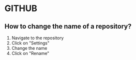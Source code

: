 # GITHUB

## How to change the name of a repository?

1. Navigate to the repository
2. Click on "Settings"
3. Change the name
4. Click on "Rename"
 
 

